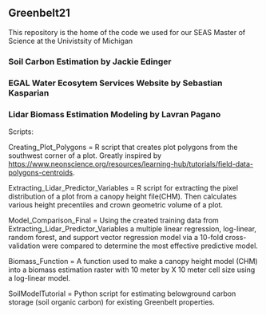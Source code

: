 ## Greenbelt21
This repository is the home of the code we used for our SEAS Master of Science at the Univistsity of Michigan

### Soil Carbon Estimation by Jackie Edinger

### EGAL Water Ecosytem Services Website by Sebastian Kasparian

### Lidar Biomass Estimation Modeling by Lavran Pagano
Scripts:

Creating_Plot_Polygons = R script that creates plot polygons from the southwest corner of a plot. Greatly inspired by https://www.neonscience.org/resources/learning-hub/tutorials/field-data-polygons-centroids.

Extracting_Lidar_Predictor_Variables = R script for extracting the pixel distribution of a plot from a canopy height file(CHM). Then calculates various height precentiles and crown geometric volume of a plot.

Model_Comparison_Final = Using the created training data from Extracting_Lidar_Predictor_Variables a multiple linear regression, log-linear, random forest, and support vector regression model via a 10-fold cross-validation were compared to determine the most effective predictive model. 

Biomass_Function = A function used to make a canopy height model (CHM) into a biomass estimation raster with 10 meter by X 10 meter cell size using a log-linear model.

SoilModelTutorial = Python script for estimating belowground carbon storage (soil organic carbon) for existing Greenbelt properties.

